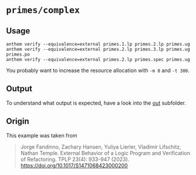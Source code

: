 # `primes/complex`

## Usage
```
anthem verify --equivalence=external primes.1.lp primes.2.lp primes.ug
anthem verify --equivalence=external primes.2.lp primes.3.lp primes.ug primes.po
anthem verify --equivalence=external primes.2.lp primes.spec primes.ug
```

You probably want to increase the resource allocation with `-m 8` and `-t 300`.

## Output
To understand what output is expected, have a look into the [out](./out) subfolder.

## Origin
This example was taken from

> Jorge Fandinno, Zachary Hansen, Yuliya Lierler, Vladimir Lifschitz, Nathan Temple.
> External Behavior of a Logic Program and Verification of Refactoring. TPLP 23(4): 933-947 (2023).
> https://doi.org/10.1017/S1471068423000200
